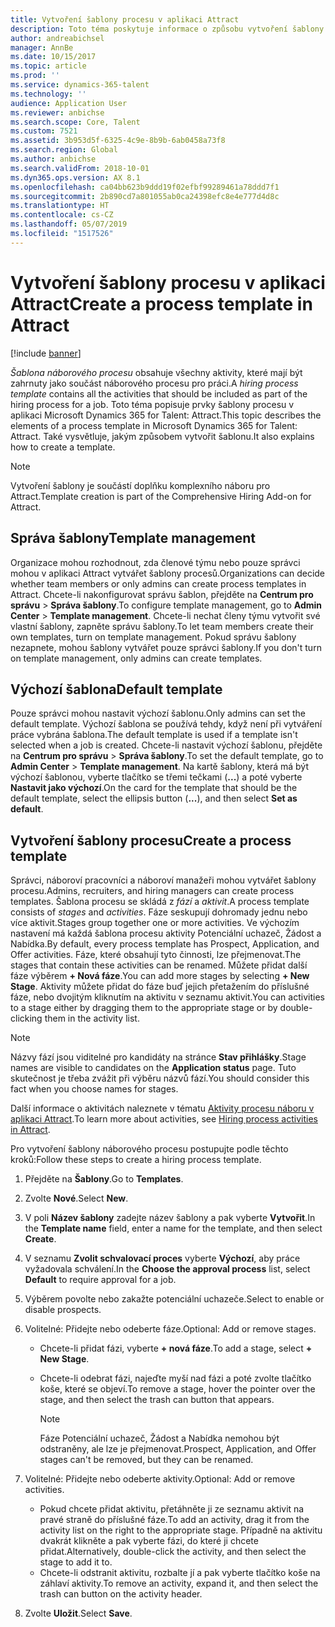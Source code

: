 ```yaml
---
title: Vytvoření šablony procesu v aplikaci Attract
description: Toto téma poskytuje informace o způsobu vytvoření šablony procesu v aplikaci Attract.
author: andreabichsel
manager: AnnBe
ms.date: 10/15/2017
ms.topic: article
ms.prod: ''
ms.service: dynamics-365-talent
ms.technology: ''
audience: Application User
ms.reviewer: anbichse
ms.search.scope: Core, Talent
ms.custom: 7521
ms.assetid: 3b953d5f-6325-4c9e-8b9b-6ab0458a73f8
ms.search.region: Global
ms.author: anbichse
ms.search.validFrom: 2018-10-01
ms.dyn365.ops.version: AX 8.1
ms.openlocfilehash: ca04bb623b9ddd19f02efbf99289461a78ddd7f1
ms.sourcegitcommit: 2b890cd7a801055ab0ca24398efc8e4e777d4d8c
ms.translationtype: HT
ms.contentlocale: cs-CZ
ms.lasthandoff: 05/07/2019
ms.locfileid: "1517526"
---
```

# <a name="create-a-process-template-in-attract"></a><span data-ttu-id="ae60f-103">Vytvoření šablony procesu v aplikaci Attract</span><span class="sxs-lookup"><span data-stu-id="ae60f-103">Create a process template in Attract</span></span>

[!include [banner](includes/banner.md)]

<span data-ttu-id="ae60f-104">*Šablona náborového procesu* obsahuje všechny aktivity, které mají být zahrnuty jako součást náborového procesu pro práci.</span><span class="sxs-lookup"><span data-stu-id="ae60f-104">A *hiring process template* contains all the activities that should be included as part of the hiring process for a job.</span></span> <span data-ttu-id="ae60f-105">Toto téma popisuje prvky šablony procesu v aplikaci Microsoft Dynamics 365 for Talent: Attract.</span><span class="sxs-lookup"><span data-stu-id="ae60f-105">This topic describes the elements of a process template in Microsoft Dynamics 365 for Talent: Attract.</span></span> <span data-ttu-id="ae60f-106">Také vysvětluje, jakým způsobem vytvořit šablonu.</span><span class="sxs-lookup"><span data-stu-id="ae60f-106">It also explains how to create a template.</span></span>

> [!NOTE]
> <span data-ttu-id="ae60f-107">Vytvoření šablony je součástí doplňku komplexního náboru pro Attract.</span><span class="sxs-lookup"><span data-stu-id="ae60f-107">Template creation is part of the Comprehensive Hiring Add-on for Attract.</span></span>

## <a name="template-management"></a><span data-ttu-id="ae60f-108">Správa šablony</span><span class="sxs-lookup"><span data-stu-id="ae60f-108">Template management</span></span>

<span data-ttu-id="ae60f-109">Organizace mohou rozhodnout, zda členové týmu nebo pouze správci mohou v aplikaci Attract vytvářet šablony procesů.</span><span class="sxs-lookup"><span data-stu-id="ae60f-109">Organizations can decide whether team members or only admins can create process templates in Attract.</span></span> <span data-ttu-id="ae60f-110">Chcete-li nakonfigurovat správu šablon, přejděte na **Centrum pro správu** \> **Správa šablony**.</span><span class="sxs-lookup"><span data-stu-id="ae60f-110">To configure template management, go to **Admin Center** \> **Template management**.</span></span> <span data-ttu-id="ae60f-111">Chcete-li nechat členy týmu vytvořit své vlastní šablony, zapněte správu šablony.</span><span class="sxs-lookup"><span data-stu-id="ae60f-111">To let team members create their own templates, turn on template management.</span></span> <span data-ttu-id="ae60f-112">Pokud správu šablony nezapnete, mohou šablony vytvářet pouze správci šablony.</span><span class="sxs-lookup"><span data-stu-id="ae60f-112">If you don't turn on template management, only admins can create templates.</span></span>

## <a name="default-template"></a><span data-ttu-id="ae60f-113">Výchozí šablona</span><span class="sxs-lookup"><span data-stu-id="ae60f-113">Default template</span></span>

<span data-ttu-id="ae60f-114">Pouze správci mohou nastavit výchozí šablonu.</span><span class="sxs-lookup"><span data-stu-id="ae60f-114">Only admins can set the default template.</span></span> <span data-ttu-id="ae60f-115">Výchozí šablona se používá tehdy, když není při vytváření práce vybrána šablona.</span><span class="sxs-lookup"><span data-stu-id="ae60f-115">The default template is used if a template isn't selected when a job is created.</span></span> <span data-ttu-id="ae60f-116">Chcete-li nastavit výchozí šablonu, přejděte na **Centrum pro správu** \> **Správa šablony**.</span><span class="sxs-lookup"><span data-stu-id="ae60f-116">To set the default template, go to **Admin Center** \> **Template management**.</span></span> <span data-ttu-id="ae60f-117">Na kartě šablony, která má být výchozí šablonou, vyberte tlačítko se třemi tečkami (**...**) a poté vyberte **Nastavit jako výchozí**.</span><span class="sxs-lookup"><span data-stu-id="ae60f-117">On the card for the template that should be the default template, select the ellipsis button (**...**), and then select **Set as default**.</span></span>

## <a name="create-a-process-template"></a><span data-ttu-id="ae60f-118">Vytvoření šablony procesu</span><span class="sxs-lookup"><span data-stu-id="ae60f-118">Create a process template</span></span>

<span data-ttu-id="ae60f-119">Správci, náboroví pracovníci a náboroví manažeři mohou vytvářet šablony procesu.</span><span class="sxs-lookup"><span data-stu-id="ae60f-119">Admins, recruiters, and hiring managers can create process templates.</span></span> <span data-ttu-id="ae60f-120">Šablona procesu se skládá z *fází* a *aktivit*.</span><span class="sxs-lookup"><span data-stu-id="ae60f-120">A process template consists of *stages* and *activities*.</span></span> <span data-ttu-id="ae60f-121">Fáze seskupují dohromady jednu nebo více aktivit.</span><span class="sxs-lookup"><span data-stu-id="ae60f-121">Stages group together one or more activities.</span></span> <span data-ttu-id="ae60f-122">Ve výchozím nastavení má každá šablona procesu aktivity Potenciální uchazeč, Žádost a Nabídka.</span><span class="sxs-lookup"><span data-stu-id="ae60f-122">By default, every process template has Prospect, Application, and Offer activities.</span></span> <span data-ttu-id="ae60f-123">Fáze, které obsahují tyto činnosti, lze přejmenovat.</span><span class="sxs-lookup"><span data-stu-id="ae60f-123">The stages that contain these activities can be renamed.</span></span> <span data-ttu-id="ae60f-124">Můžete přidat další fáze výběrem **+ Nová fáze**.</span><span class="sxs-lookup"><span data-stu-id="ae60f-124">You can add more stages by selecting **+ New Stage**.</span></span> <span data-ttu-id="ae60f-125">Aktivity můžete přidat do fáze buď jejich přetažením do příslušné fáze, nebo dvojitým kliknutím na aktivitu v seznamu aktivit.</span><span class="sxs-lookup"><span data-stu-id="ae60f-125">You can activities to a stage either by dragging them to the appropriate stage or by double-clicking them in the activity list.</span></span>

> [!NOTE]
> <span data-ttu-id="ae60f-126">Názvy fází jsou viditelné pro kandidáty na stránce **Stav přihlášky**.</span><span class="sxs-lookup"><span data-stu-id="ae60f-126">Stage names are visible to candidates on the **Application status** page.</span></span> <span data-ttu-id="ae60f-127">Tuto skutečnost je třeba zvážit při výběru názvů fází.</span><span class="sxs-lookup"><span data-stu-id="ae60f-127">You should consider this fact when you choose names for stages.</span></span>

<span data-ttu-id="ae60f-128">Další informace o aktivitách naleznete v tématu [Aktivity procesu náboru v aplikaci Attract](./activities-attract.md).</span><span class="sxs-lookup"><span data-stu-id="ae60f-128">To learn more about activities, see [Hiring process activities in Attract](./activities-attract.md).</span></span>

<span data-ttu-id="ae60f-129">Pro vytvoření šablony náborového procesu postupujte podle těchto kroků:</span><span class="sxs-lookup"><span data-stu-id="ae60f-129">Follow these steps to create a hiring process template.</span></span>

1. <span data-ttu-id="ae60f-130">Přejděte na **Šablony**.</span><span class="sxs-lookup"><span data-stu-id="ae60f-130">Go to **Templates**.</span></span>
2. <span data-ttu-id="ae60f-131">Zvolte **Nové**.</span><span class="sxs-lookup"><span data-stu-id="ae60f-131">Select **New**.</span></span>
3. <span data-ttu-id="ae60f-132">V poli **Název šablony** zadejte název šablony a pak vyberte **Vytvořit**.</span><span class="sxs-lookup"><span data-stu-id="ae60f-132">In the **Template name** field, enter a name for the template, and then select **Create**.</span></span>
4. <span data-ttu-id="ae60f-133">V seznamu **Zvolit schvalovací proces** vyberte **Výchozí**, aby práce vyžadovala schválení.</span><span class="sxs-lookup"><span data-stu-id="ae60f-133">In the **Choose the approval process** list, select **Default** to require approval for a job.</span></span>
5. <span data-ttu-id="ae60f-134">Výběrem povolte nebo zakažte potenciální uchazeče.</span><span class="sxs-lookup"><span data-stu-id="ae60f-134">Select to enable or disable prospects.</span></span>
6. <span data-ttu-id="ae60f-135">Volitelné: Přidejte nebo odeberte fáze.</span><span class="sxs-lookup"><span data-stu-id="ae60f-135">Optional: Add or remove stages.</span></span>

    - <span data-ttu-id="ae60f-136">Chcete-li přidat fázi, vyberte **+ nová fáze**.</span><span class="sxs-lookup"><span data-stu-id="ae60f-136">To add a stage, select **+ New Stage**.</span></span>
    - <span data-ttu-id="ae60f-137">Chcete-li odebrat fázi, najeďte myší nad fázi a poté zvolte tlačítko koše, které se objeví.</span><span class="sxs-lookup"><span data-stu-id="ae60f-137">To remove a stage, hover the pointer over the stage, and then select the trash can button that appears.</span></span>

        > [!NOTE]
        > <span data-ttu-id="ae60f-138">Fáze Potenciální uchazeč, Žádost a Nabídka nemohou být odstraněny, ale lze je přejmenovat.</span><span class="sxs-lookup"><span data-stu-id="ae60f-138">Prospect, Application, and Offer stages can't be removed, but they can be renamed.</span></span>

7. <span data-ttu-id="ae60f-139">Volitelné: Přidejte nebo odeberte aktivity.</span><span class="sxs-lookup"><span data-stu-id="ae60f-139">Optional: Add or remove activities.</span></span>

    - <span data-ttu-id="ae60f-140">Pokud chcete přidat aktivitu, přetáhněte ji ze seznamu aktivit na pravé straně do příslušné fáze.</span><span class="sxs-lookup"><span data-stu-id="ae60f-140">To add an activity, drag it from the activity list on the right to the appropriate stage.</span></span> <span data-ttu-id="ae60f-141">Případně na aktivitu dvakrát klikněte a pak vyberte fázi, do které ji chcete přidat.</span><span class="sxs-lookup"><span data-stu-id="ae60f-141">Alternatively, double-click the activity, and then select the stage to add it to.</span></span>
    - <span data-ttu-id="ae60f-142">Chcete-li odstranit aktivitu, rozbalte jí a pak vyberte tlačítko koše na záhlaví aktivity.</span><span class="sxs-lookup"><span data-stu-id="ae60f-142">To remove an activity, expand it, and then select the trash can button on the activity header.</span></span>

8. <span data-ttu-id="ae60f-143">Zvolte **Uložit**.</span><span class="sxs-lookup"><span data-stu-id="ae60f-143">Select **Save**.</span></span>
